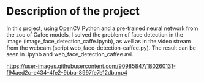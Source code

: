 ﻿# Description of the project

In this project, using OpenCV Python and a pre-trained neural network from the zoo of Cafee models, I solved the problem of face detection in the image (image_face_detection_caffe.ipynb), as well as in the video stream from the webcam (script web_face-detection-caffee.py). The result can be seen in .ipynb and web_face_detection_caffee.avi.


https://user-images.githubusercontent.com/90985847/180260131-f94aed2c-e434-4fe2-9bba-8997fe7e12db.mp4

